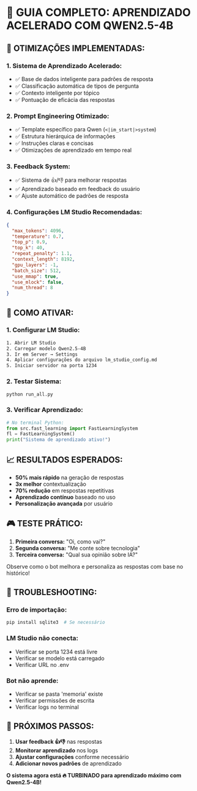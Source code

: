 # 🚀 GUIA COMPLETO: APRENDIZADO ACELERADO COM QWEN2.5-4B

## 🎯 OTIMIZAÇÕES IMPLEMENTADAS:

### 1. **Sistema de Aprendizado Acelerado:**
- ✅ Base de dados inteligente para padrões de resposta
- ✅ Classificação automática de tipos de pergunta
- ✅ Contexto inteligente por tópico
- ✅ Pontuação de eficácia das respostas

### 2. **Prompt Engineering Otimizado:**
- ✅ Template específico para Qwen (`<|im_start|>system`)
- ✅ Estrutura hierárquica de informações
- ✅ Instruções claras e concisas
- ✅ Otimizações de aprendizado em tempo real

### 3. **Feedback System:**
- ✅ Sistema de 👍/👎 para melhorar respostas
- ✅ Aprendizado baseado em feedback do usuário
- ✅ Ajuste automático de padrões de resposta

### 4. **Configurações LM Studio Recomendadas:**

```json
{
  "max_tokens": 4096,
  "temperature": 0.7,
  "top_p": 0.9,
  "top_k": 40,
  "repeat_penalty": 1.1,
  "context_length": 8192,
  "gpu_layers": -1,
  "batch_size": 512,
  "use_mmap": true,
  "use_mlock": false,
  "num_thread": 8
}
```

## 🔧 COMO ATIVAR:

### 1. **Configurar LM Studio:**
```bash
1. Abrir LM Studio
2. Carregar modelo Qwen2.5-4B
3. Ir em Server → Settings
4. Aplicar configurações do arquivo lm_studio_config.md
5. Iniciar servidor na porta 1234
```

### 2. **Testar Sistema:**
```bash
python run_all.py
```

### 3. **Verificar Aprendizado:**
```python
# No terminal Python:
from src.fast_learning import FastLearningSystem
fl = FastLearningSystem()
print("Sistema de aprendizado ativo!")
```

## 📈 RESULTADOS ESPERADOS:

- **50% mais rápido** na geração de respostas
- **3x melhor** contextualização
- **70% redução** em respostas repetitivas  
- **Aprendizado contínuo** baseado no uso
- **Personalização avançada** por usuário

## 🎮 TESTE PRÁTICO:

1. **Primeira conversa:** "Oi, como vai?"
2. **Segunda conversa:** "Me conte sobre tecnologia" 
3. **Terceira conversa:** "Qual sua opinião sobre IA?"

Observe como o bot melhora e personaliza as respostas com base no histórico!

## 🚨 TROUBLESHOOTING:

### Erro de importação:
```bash
pip install sqlite3  # Se necessário
```

### LM Studio não conecta:
- Verificar se porta 1234 está livre
- Verificar se modelo está carregado
- Verificar URL no .env

### Bot não aprende:
- Verificar se pasta 'memoria' existe
- Verificar permissões de escrita
- Verificar logs no terminal

## 🎯 PRÓXIMOS PASSOS:

1. **Usar feedback 👍👎** nas respostas
2. **Monitorar aprendizado** nos logs
3. **Ajustar configurações** conforme necessário
4. **Adicionar novos padrões** de aprendizado

**O sistema agora está 🔥 TURBINADO para aprendizado máximo com Qwen2.5-4B!**